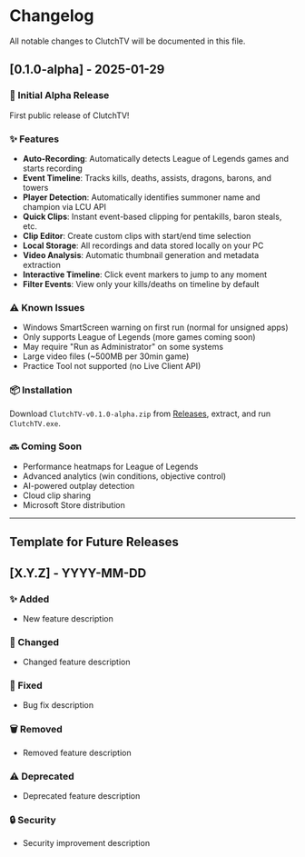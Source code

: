 # Changelog

All notable changes to ClutchTV will be documented in this file.

## [0.1.0-alpha] - 2025-01-29

### 🎉 Initial Alpha Release

First public release of ClutchTV!

### ✨ Features

- **Auto-Recording**: Automatically detects League of Legends games and starts recording
- **Event Timeline**: Tracks kills, deaths, assists, dragons, barons, and towers
- **Player Detection**: Automatically identifies summoner name and champion via LCU API
- **Quick Clips**: Instant event-based clipping for pentakills, baron steals, etc.
- **Clip Editor**: Create custom clips with start/end time selection
- **Local Storage**: All recordings and data stored locally on your PC
- **Video Analysis**: Automatic thumbnail generation and metadata extraction
- **Interactive Timeline**: Click event markers to jump to any moment
- **Filter Events**: View only your kills/deaths on timeline by default


### ⚠️ Known Issues

- Windows SmartScreen warning on first run (normal for unsigned apps)
- Only supports League of Legends (more games coming soon)
- May require "Run as Administrator" on some systems
- Large video files (~500MB per 30min game)
- Practice Tool not supported (no Live Client API)

### 📦 Installation

Download `ClutchTV-v0.1.0-alpha.zip` from [Releases](../../releases/latest), extract, and run `ClutchTV.exe`.

### 🔜 Coming Soon

- Performance heatmaps for League of Legends
- Advanced analytics (win conditions, objective control)
- AI-powered outplay detection
- Cloud clip sharing
- Microsoft Store distribution

---

## Template for Future Releases

## [X.Y.Z] - YYYY-MM-DD

### ✨ Added
- New feature description

### 🔧 Changed
- Changed feature description

### 🐛 Fixed
- Bug fix description

### 🗑️ Removed
- Removed feature description

### ⚠️ Deprecated
- Deprecated feature description

### 🔒 Security
- Security improvement description
